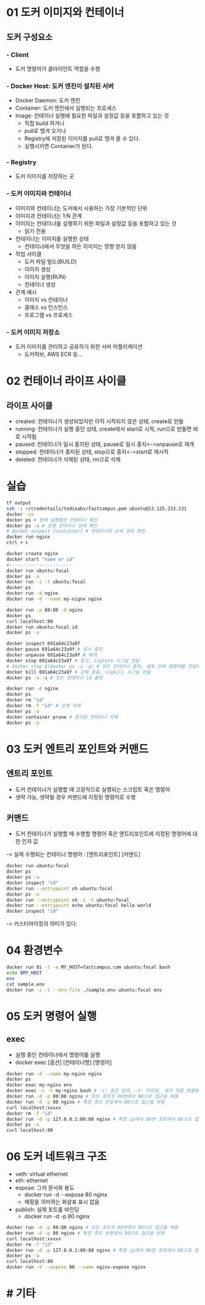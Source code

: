 # 01 도커 이미지와 컨테이너

## 도커 구성요소

### - Client

- 도커 명령어가 클라이언트 역할을 수행

### - Docker Host: 도커 엔진이 설치된 서버

- Docker Daemon: 도커 엔진
- Container: 도커 엔진에서 실행되는 프로세스
- Image: 컨테이너 실행에 필요한 파일과 설정값 등을 포함하고 있는 것
  - 직접 build 하거나
  - pull로 땡겨 오거나
  - Registry에 저장된 이미지를 pull로 땡겨 올 수 있다.
  - 실행시키면 Container가 된다.

### - Registry

- 도커 이미지를 저장하는 곳

### - 도커 이미지와 컨테이너

- 이미지와 컨테이너는 도커에서 사용하는 가장 기본적인 단위
- 이미지과 컨테이너는 1:N 관계
- 이미지는 컨테이너를 실행하기 위한 파일과 설정값 등을 포함하고 있는 것
  - 읽기 전용
- 컨테이너는 이미지를 실행한 상태
  - 컨테이너에서 무엇을 하든 이미지는 영향 받지 않음
- 작업 사이클
  - 도커 파일 빌드(BUILD)
  - 이미지 생성
  - 이미지 실행(RUN)
  - 컨테이너 생성
- 관계 예시
  - 이미지 vs 컨테이너
  - 클래스 vs 인스턴스
  - 프로그램 vs 프로세스

### - 도커 이미지 저장소

- 도커 이미지를 관리하고 공유하기 위한 서버 어플리케이션
  - 도커허브, AWS ECR 등...

# 02 컨테이너 라이프 사이클

## 라이프 사이클

- created: 컨테이너가 생성되었지만 아직 시작되지 않은 상태, create로 만듦
- running: 컨테이너가 실행 중인 상태, create에서 start로 시작, run으로 만들면 바로 시작됨
- paused: 컨테이너가 일시 중지된 상태, pause로 일시 중지<->unpause로 재개
- stopped: 컨테이너가 중지된 상태, stop으로 중지<->start로 재시작
- deleted: 컨테이너가 삭제된 상태, rm으로 삭제

# 실습

```bash
tf output
ssh -i ~/credentails/tedioabs/fastcampus.pem ubuntu@13.125.233.131
docker -vs
docker ps # 현재 실행중인 컨테이너 확인
docker ps -a # 전체 컨테이너 상태 확인
# docker inspect [container] # 컨테이너의 상세 정보 확인
docker run nginx
ctrl + c

docker create nginx
docker start "name or id"
#-----------------------
docker run ubuntu:focal
docker ps -a
docker run -i -t ubuntu:focal
docker ps
docker run -d nginx
docker run -d --name my-nignx nginx

docker run -p 80:80 -d nginx
docker ps
curl localhost:80
docker run ubuntu:focal id
docker ps -a

docker inspect 691a64c23a9f
docker pause 691a64c23a9f # 일시 중지
docker unpause 691a64c23a9f # 재개
docker stop 691a64c23a9f # 중지, sigterm 시그널 전달
# docker stop $(docker ps -a -q) # 모든 컨테이너 중지, 괄호 안에 명령어를 전달하겠다.
docker kill 691a64c23a9f # 강제 종료, sigkill 시그널 전달
docker ps -a -q # 모든 컨테이너 id 출력

docker run -d nginx
docker ps
docker rm "id"
docker rm -f "id" # 강제 삭제
docker ps -a
docker container prune # 중지된 컨테이너 삭제
docker ps -a

```

# 03 도커 엔트리 포인트와 커맨드

## 엔트리 포인트

- 도커 컨테이너가 실행할 때 고정적으로 실행되는 스크립트 혹은 명령어
- 생략 가능, 생략될 경우 커맨드에 지정된 명령어로 수행

## 커맨드

- 도커 컨테이너가 실행할 때 수행할 명령어 혹은 엔트리포인트에 지정된 명령어에 대한 인자 값

-> 실제 수행되는 컨테이너 명령어 : [엔트리포인트] [커맨드]

```bash
docker run ubuntu:focal
docker ps
docker ps -a
docker inspect "id"
docker run --entrypoint sh ubuntu:focal
docker ps -a
docker run --entrypoint sh -i -t ubuntu:focal
docker run --entrypoint echo ubuntu:focal hello world
docker inspect "id"
```

-> 커스터마이징의 의미가 있다.

# 04 환경변수

```bash
docker run 0i -t -e MY_HOST=fastcampus.com ubuntu:focal bash
echo $MY_HOST
env
cat sample.env
docker run -i -t --env-file ./sample.env ubuntu:focal env
```

# 05 도커 명령어 실행

## exec

- 실행 중인 컨테이너에서 명령어를 실행
- docker exec [옵션] [컨테이너명] [명령어]

```bash
docker run -d --name my-nginx nginx
docker ps
docker exec my-nginx env
docker exec -i -t my-nginx bash # -i: 표준 입력, -t: 터미널, 세션 직접 연결해서 bash로 작업하겠다.
docker run -d -p 80:80 nginx # 모든 포트의 80번에서 80으로 접근을 허용
docker run -d -p 80 nginx # 특정 포트 번호에서 80으로 접근을 허용
curl localhost:xxxxx
docker rm -f "id"
docker run -d -p 127.0.0.1:80:80 nginx # 특정 ip에서 80번 포트에서 80으로 접근을 허용
docker ps -a
curl localhost:80
```

# 06 도커 네트워크 구조

- veth: virtual ethernet
- eth: ethernet
- expose: 그저 문서화 용도
  - docker run -d --expose 80 nginx
  - 매핑을 의미하는 화살표 표시 없음
- publish: 실제 포트를 바인딩
  - docker run -d -p 80 nginx

```bash
docker run -d -p 80:80 nginx # 모든 포트의 80번에서 80으로 접근을 허용
docker run -d -p 80 nginx # 특정 포트 번호에서 80으로 접근을 허용
curl localhost:xxxxx
docker rm -f "id"
docker run -d -p 127.0.0.1:80:80 nginx # 특정 ip에서 80번 포트에서 80으로 접근을 허용
docker ps -a
curl localhost:80
docker run -d --expose 80 --name nginx-expose nginx
```

# # 기타
